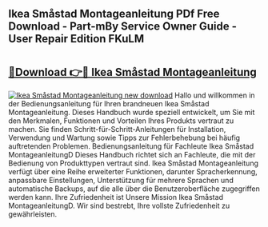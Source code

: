 ## Ikea Småstad Montageanleitung PDf Free Download - Part-mBy Service Owner Guide - User Repair Edition FKuLM

# <h2><a href="http://df6iby.blite.top/?on=Ikea+Sm%c3%a5stad+Montageanleitung">🔗Download 👉🔴 Ikea Småstad Montageanleitung</a></h2>

[![Ikea Småstad Montageanleitung new download](https://i.imgur.com/lujVjoI.png)](http://df6iby.blite.top/?on=Ikea+Sm%c3%a5stad+Montageanleitung)
Hallo und willkommen in der Bedienungsanleitung für Ihren brandneuen Ikea Småstad Montageanleitung. Dieses Handbuch wurde speziell entwickelt, um Sie mit den Merkmalen, Funktionen und Vorteilen Ihres Produkts vertraut zu machen. Sie finden Schritt-für-Schritt-Anleitungen für Installation, Verwendung und Wartung sowie Tipps zur Fehlerbehebung bei häufig auftretenden Problemen. Bedienungsanleitung für Fachleute Ikea Småstad MontageanleitungD Dieses Handbuch richtet sich an Fachleute, die mit der Bedienung von Produkttypen vertraut sind. Ikea Småstad Montageanleitung verfügt über eine Reihe erweiterter Funktionen, darunter Spracherkennung, anpassbare Einstellungen, Unterstützung für mehrere Sprachen und automatische Backups, auf die alle über die Benutzeroberfläche zugegriffen werden kann. Ihre Zufriedenheit ist Unsere Mission Ikea Småstad MontageanleitungD. Wir sind bestrebt, Ihre vollste Zufriedenheit zu gewährleisten.
